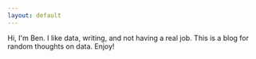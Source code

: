 ```yaml
---
layout: default
---
```


Hi, I'm Ben. I like data, writing, and not having a real job. This is a blog for random thoughts on data. Enjoy!
